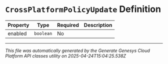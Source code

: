 # `CrossPlatformPolicyUpdate` Definition

| Property | Type | Required | Description |
|----------|------|----------|-------------|
| enabled | `boolean` | No |  |

---

*This file was automatically generated by the Generate Genesys Cloud Platform API classes utility on 2025-04-24T15:04:25.538Z*